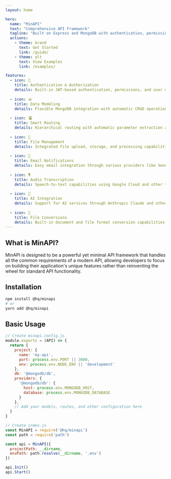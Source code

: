 ```yaml
---
layout: home

hero:
  name: "MinAPI"
  text: "Comprehensive API Framework"
  tagline: "Built on Express and MongoDB with authentication, permissions, CRUD operations, and resource management out of the box."
  actions:
    - theme: brand
      text: Get Started
      link: /guide/
    - theme: alt
      text: View Examples
      link: /examples/

features:
  - icon: 🔐
    title: Authentication & Authorization
    details: Built-in JWT-based authentication, permissions, and user management system.
  
  - icon: 📊
    title: Data Modeling
    details: Flexible MongoDB integration with automatic CRUD operations and schema validation.
  
  - icon: 🛣️
    title: Smart Routing
    details: Hierarchical routing with automatic parameter extraction and permission checks.
  
  - icon: 📁
    title: File Management
    details: Integrated file upload, storage, and processing capabilities with multiple providers.
  
  - icon: 📧
    title: Email Notifications
    details: Easy email integration through various providers like SendGrid, Mailgun, and more.
  
  - icon: 🎙️
    title: Audio Transcription
    details: Speech-to-text capabilities using Google Cloud and other transcription services.
  
  - icon: 🤖
    title: AI Integration
    details: Support for AI services through Anthropic Claude and other providers.
  
  - icon: 🔄
    title: File Conversions
    details: Built-in document and file format conversion capabilities.
---
```


## What is MinAPI?

MinAPI is designed to be a powerful yet minimal API framework that handles all the common requirements of a modern API, allowing developers to focus on building their application's unique features rather than reinventing the wheel for standard API functionality.

## Installation

```bash
npm install @hq/minapi
# or
yarn add @hq/minapi
```

## Basic Usage

```javascript
// Create minapi.config.js
module.exports = (API) => {
  return {
    project: {
      name: 'my-api',
      port: process.env.PORT || 3000,
      env: process.env.NODE_ENV || 'development'
    },
    db: '@mongodb/db',
    providers: {
      '@mongodb/db': {
        host: process.env.MONGODB_HOST,
        database: process.env.MONGODB_DATABASE
      }
    },
    // Add your models, routes, and other configuration here
  }
}

// Create index.js
const MinAPI = require('@hq/minapi')
const path = require('path')

const api = MinAPI({
  projectPath: __dirname,
  envPath: path.resolve(__dirname, '.env')
})

api.Init()
api.Start()
``` 